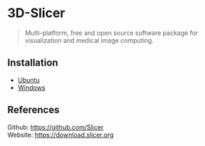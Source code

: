 # 3D-Slicer
> Multi-platform, free and open source software package for visualization and medical image computing.  

## Installation 
* [Ubuntu](installation/README.md)
* [Windows](installation/README.md)

## References
Github: https://github.com/Slicer    
Website: https://download.slicer.org     



